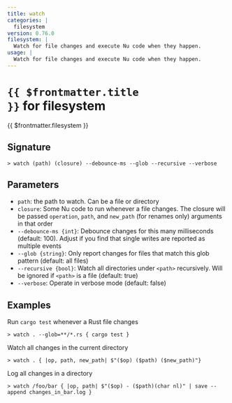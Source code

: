 ```yaml
---
title: watch
categories: |
  filesystem
version: 0.76.0
filesystem: |
  Watch for file changes and execute Nu code when they happen.
usage: |
  Watch for file changes and execute Nu code when they happen.
---
```


# <code>{{ $frontmatter.title }}</code> for filesystem

<div class='command-title'>{{ $frontmatter.filesystem }}</div>

## Signature

```> watch (path) (closure) --debounce-ms --glob --recursive --verbose```

## Parameters

 -  `path`: the path to watch. Can be a file or directory
 -  `closure`: Some Nu code to run whenever a file changes. The closure will be passed `operation`, `path`, and `new_path` (for renames only) arguments in that order
 -  `--debounce-ms {int}`: Debounce changes for this many milliseconds (default: 100). Adjust if you find that single writes are reported as multiple events
 -  `--glob {string}`: Only report changes for files that match this glob pattern (default: all files)
 -  `--recursive {bool}`: Watch all directories under `<path>` recursively. Will be ignored if `<path>` is a file (default: true)
 -  `--verbose`: Operate in verbose mode (default: false)

## Examples

Run `cargo test` whenever a Rust file changes
```shell
> watch . --glob=**/*.rs { cargo test }
```

Watch all changes in the current directory
```shell
> watch . { |op, path, new_path| $"($op) ($path) ($new_path)"}
```

Log all changes in a directory
```shell
> watch /foo/bar { |op, path| $"($op) - ($path)(char nl)" | save --append changes_in_bar.log }
```
